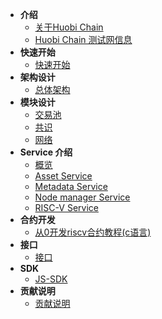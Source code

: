 - **介绍**
	- [关于Huobi Chain](/intro.md)
	- [Huobi Chain 测试网信息](/testnet.md)
- **快速开始**
	- [快速开始](/getting_started.md)
	<!-- - [配置说明](/config.md) -->
- **架构设计**
	- [总体架构](/arch.md)
- **模块设计**
	- [交易池](/transaction_pool.md)
	- [共识](/overlord.md)
	- [网络](/network.md)
- **Service 介绍**
	- [概览](/service_overview.md)
	- [Asset Service](/asset_service.md)
	- [Metadata Service](/metadata_service.md)
	- [Node manager Service](/node_manager_service.md)
	- [RISC-V Service](/riscv_service.md)
- **合约开发**
	<!-- - [概览](/contract_overview.md) -->
	- [从0开发riscv合约教程(c语言)](/contract_demo.md)
- **接口**
	- [接口](/graphql_api.md)
- **SDK**
	- [JS-SDK](/js_sdk.md)
- **贡献说明**
	- [贡献说明](/contribute.md)
